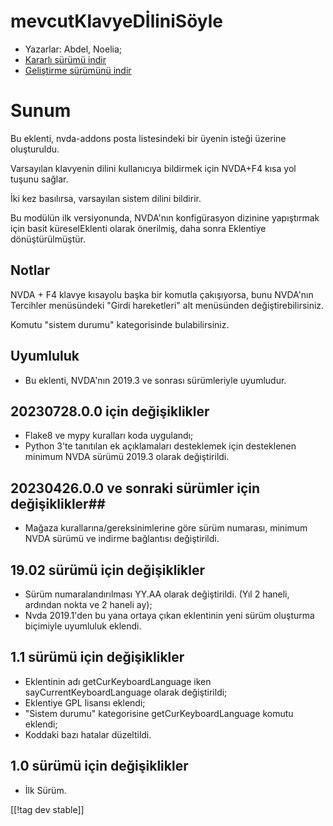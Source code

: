 # mevcutKlavyeDİliniSöyle #

* Yazarlar: Abdel, Noelia;
* [Kararlı sürümü
  indir](https://www.nvaccess.org/addonStore/legacy?file=sayCurrentKeyboardLanguage)
* [Geliştirme sürümünü
  indir](https://www.nvaccess.org/addonStore/legacy?file=sayCurrentKeyboardLanguage)

# Sunum #

Bu eklenti, nvda-addons posta listesindeki bir üyenin isteği üzerine
oluşturuldu.

Varsayılan klavyenin dilini kullanıcıya bildirmek için NVDA+F4 kısa yol
tuşunu sağlar.

İki kez basılırsa, varsayılan sistem dilini bildirir.

Bu modülün ilk versiyonunda, NVDA'nın konfigürasyon dizinine yapıştırmak
için basit küreselEklenti olarak önerilmiş, daha sonra Eklentiye
dönüştürülmüştür.

## Notlar ##

NVDA + F4 klavye kısayolu başka bir komutla çakışıyorsa, bunu NVDA'nın
Tercihler menüsündeki "Girdi hareketleri" alt menüsünden
değiştirebilirsiniz.

Komutu "sistem durumu" kategorisinde bulabilirsiniz.

## Uyumluluk ##

* Bu eklenti, NVDA'nın 2019.3 ve sonrası sürümleriyle uyumludur.

## 20230728.0.0 için değişiklikler ##

* Flake8 ve mypy kuralları koda uygulandı;
* Python 3'te tanıtılan ek açıklamaları desteklemek için desteklenen minimum
  NVDA sürümü 2019.3 olarak değiştirildi.

## 20230426.0.0 ve sonraki sürümler için değişiklikler##

* Mağaza kurallarına/gereksinimlerine göre sürüm numarası, minimum NVDA
  sürümü ve indirme bağlantısı değiştirildi.

## 19.02 sürümü için değişiklikler ##

* Sürüm numaralandırılması YY.AA olarak değiştirildi. (Yıl 2 haneli,
  ardından nokta ve 2 haneli ay);
* Nvda 2019.1'den bu yana ortaya çıkan eklentinin yeni sürüm oluşturma
  biçimiyle uyumluluk eklendi.

## 1.1 sürümü için değişiklikler ##

* Eklentinin adı getCurKeyboardLanguage iken sayCurrentKeyboardLanguage
  olarak değiştirildi;
* Eklentiye GPL lisansı eklendi;
* "Sistem durumu" kategorisine getCurKeyboardLanguage komutu eklendi;
* Koddaki bazı hatalar düzeltildi.

## 1.0 sürümü için değişiklikler ##

* İlk Sürüm.

[[!tag dev stable]]
